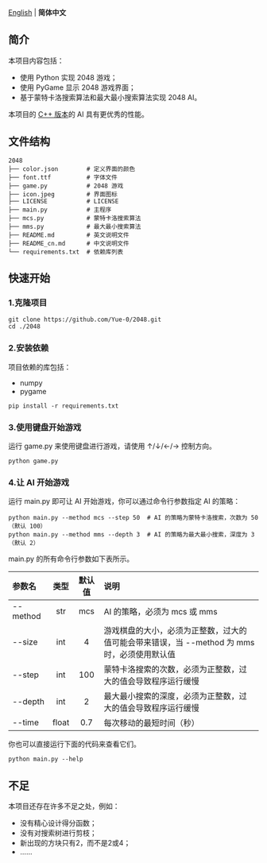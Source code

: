 [English](README.md) | __简体中文__

## 简介

本项目内容包括：
* 使用 Python 实现 2048 游戏；
* 使用 PyGame 显示 2048 游戏界面；
* 基于蒙特卡洛搜索算法和最大最小搜索算法实现 2048 AI。

本项目的 [C++ 版本](https://github.com/Yue-0/2048)的 AI 具有更优秀的性能。

## 文件结构

```
2048
├── color.json        # 定义界面的颜色
├── font.ttf          # 字体文件
├── game.py           # 2048 游戏
├── icon.jpeg         # 界面图标
├── LICENSE           # LICENSE
├── main.py           # 主程序
├── mcs.py            # 蒙特卡洛搜索算法
├── mms.py            # 最大最小搜索算法
├── README.md         # 英文说明文件
├── README_cn.md      # 中文说明文件
└── requirements.txt  # 依赖库列表
```

## 快速开始

### 1.克隆项目

```shell
git clone https://github.com/Yue-0/2048.git
cd ./2048
```

### 2.安装依赖

项目依赖的库包括：
* numpy
* pygame

```shell
pip install -r requirements.txt
```

### 3.使用键盘开始游戏

运行 game.py 来使用键盘进行游戏，请使用 ↑/↓/←/→ 控制方向。

```shell
python game.py
```

### 4.让 AI 开始游戏

运行 main.py 即可让 AI 开始游戏，你可以通过命令行参数指定 AI 的策略：

```shell
python main.py --method mcs --step 50  # AI 的策略为蒙特卡洛搜索，次数为 50（默认 100）
python main.py --method mms --depth 3  # AI 的策略为最大最小搜索，深度为 3（默认 2）
```

main.py 的所有命令行参数如下表所示。

| 参数名      |  类型   | 默认值 | 说明                                                    |
|:---------|:-----:|:---:|:------------------------------------------------------|
| --method |  str  | mcs | AI 的策略，必须为 mcs 或 mms                                  |
| --size   |  int  |  4  | 游戏棋盘的大小，必须为正整数，过大的值可能会带来错误，当 --method 为 mms 时，必须使用默认值 |
| --step   |  int  | 100 | 蒙特卡洛搜索的次数，必须为正整数，过大的值会导致程序运行缓慢                        |
| --depth  |  int  |  2  | 最大最小搜索的深度，必须为正整数，过大的值会导致程序运行缓慢                        |
| --time   | float | 0.7 | 每次移动的最短时间（秒）                                          |

你也可以直接运行下面的代码来查看它们。

```shell
python main.py --help
```

## 不足

本项目还存在许多不足之处，例如：
* 没有精心设计得分函数；
* 没有对搜索树进行剪枝；
* 新出现的方块只有2，而不是2或4；
* ……
